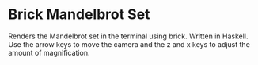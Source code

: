 # Brick Mandelbrot Set

Renders the Mandelbrot set in the terminal using brick. Written in Haskell. Use the arrow keys to move the camera and the z and x keys to adjust the amount of magnification.
